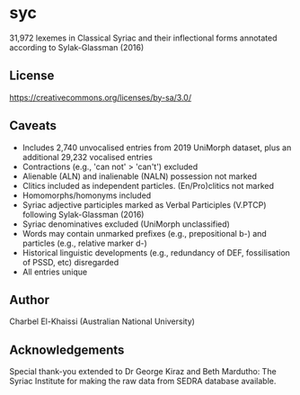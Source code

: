 # syc

31,972 lexemes in Classical Syriac and their inflectional forms annotated according to Sylak-Glassman (2016) 

## License 

https://creativecommons.org/licenses/by-sa/3.0/

## Caveats

+ Includes 2,740 unvocalised entries from 2019 UniMorph dataset, plus an additional 29,232 vocalised entries
+ Contractions (e.g., 'can not' > 'can't') excluded
+ Alienable (ALN) and inalienable (NALN) possession not marked
+ Clitics included as independent particles. (En/Pro)clitics not marked
+ Homomorphs/homonyms included
+ Syriac adjective participles marked as Verbal Participles (V.PTCP) following Sylak-Glassman (2016)
+ Syriac denominatives excluded (UniMorph unclassified)
+ Words may contain unmarked prefixes (e.g., prepositional b-) and particles (e.g., relative marker d-) 
+ Historical linguistic developments (e.g., redundancy of DEF, fossilisation of PSSD, etc) disregarded
+ All entries unique

## Author

Charbel El-Khaissi (Australian National University)

## Acknowledgements

Special thank-you extended to Dr George Kiraz and Beth Mardutho: The Syriac Institute for making the raw data from SEDRA database available.
